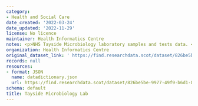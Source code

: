 ```yaml
---
category:
- Health and Social Care
date_created: '2022-03-24'
date_updated: '2022-11-29'
license: No licence
maintainer: Health Informatics Centre
notes: <p>NHS Tayside Microbiology laboratory samples and tests data. </p>
organization: Health Informatics Centre
original_dataset_link: ' https://find.researchdata.scot/dataset/826be5be-9977-49f9-b6d1-83ed9de08ebe'
records: null
resources:
- format: JSON
  name: datadictionary.json
  url: https://find.researchdata.scot/dataset/826be5be-9977-49f9-b6d1-83ed9de08ebe/resource/826be5be-9977-49f9-b6d1-83ed9de08ebe/download/datadictionary.json
schema: default
title: Tayside Microbiology Lab
---
```

